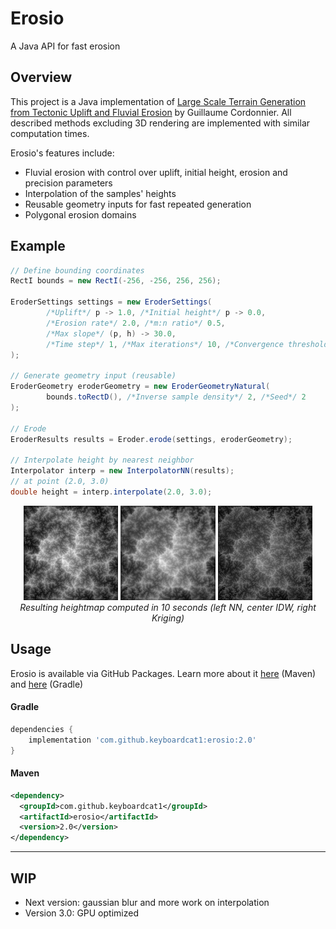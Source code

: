 # Erosio

A Java API for fast erosion

## Overview

This project is a Java implementation of [Large Scale Terrain Generation from Tectonic Uplift and Fluvial Erosion](https://inria.hal.science/hal-01262376/document) by Guillaume Cordonnier.
All described methods excluding 3D rendering are implemented with similar computation times.


Erosio's features include:
 - Fluvial erosion with control over uplift, initial height, erosion and precision parameters
 - Interpolation of the samples' heights
 - Reusable geometry inputs for fast repeated generation
 - Polygonal erosion domains


## Example

```java
// Define bounding coordinates
RectI bounds = new RectI(-256, -256, 256, 256);

EroderSettings settings = new EroderSettings(
        /*Uplift*/ p -> 1.0, /*Initial height*/ p -> 0.0,
        /*Erosion rate*/ 2.0, /*m:n ratio*/ 0.5,
        /*Max slope*/ (p, h) -> 30.0,
        /*Time step*/ 1, /*Max iterations*/ 10, /*Convergence threshold*/ 1E-2
);

// Generate geometry input (reusable)
EroderGeometry eroderGeometry = new EroderGeometryNatural(
        bounds.toRectD(), /*Inverse sample density*/ 2, /*Seed*/ 2
);

// Erode
EroderResults results = Eroder.erode(settings, eroderGeometry);

// Interpolate height by nearest neighbor
Interpolator interp = new InterpolatorNN(results);
// at point (2.0, 3.0)
double height = interp.interpolate(2.0, 3.0);
```

<p align="center">
    <img src="images/NN.png"  alt="NN interpolated heightmap" width="30%"/>
    <img src="images/IDW.png"  alt="IDW interpolated heightmap" width="30%"/>
<img src="images/Kriging.png"  alt="Kriging interpolated heightmap" width="30%"/>
    <br/>
    <em>Resulting heightmap computed in 10 seconds (left NN, center IDW, right Kriging)</em>
</p>

## Usage

Erosio is available via GitHub Packages. Learn more about it
[here](https://docs.github.com/en/packages/working-with-a-github-packages-registry/working-with-the-apache-maven-registry)
(Maven) and [here](https://docs.github.com/en/packages/working-with-a-github-packages-registry/working-with-the-gradle-registry) (Gradle)

#### Gradle
```groovy
dependencies {
    implementation 'com.github.keyboardcat1:erosio:2.0'
}
```

#### Maven
```xml
<dependency>
  <groupId>com.github.keyboardcat1</groupId>
  <artifactId>erosio</artifactId>
  <version>2.0</version>
</dependency>
```

---

## WIP

- Next version: gaussian blur and more work on interpolation
- Version 3.0: GPU optimized


